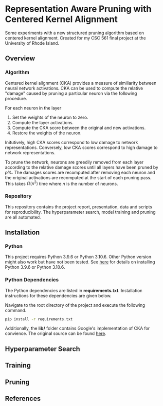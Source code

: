 # Representation Aware Pruning with Centered Kernel Alignment

Some experiments with a new structured pruning algorithm based on centered kernel alignment. Created for my CSC 561 final project at the University of Rhode Island.

## Overview

### Algorithm

Centered kernel alignment (CKA) provides a measure of similiarity between neural network activations. CKA can be used to compute the relative "damage" caused by pruning a particular neuron via the following procedure.

For each neuron in the layer
1. Set the weights of the neuron to zero.
2. Compute the layer activations.
3. Compute the CKA score between the original and new activations.
4. Restore the weights of the neuron.

Initutively, high CKA scores correspond to low damage to network representations. Conversely, low CKA scores correspond to high damage to network representations. 

To prune the network, neurons are greedily removed from each layer according to the relative damage scores until all layers have been pruned by $p$%. The damages scores are recomputed after removing each neuron and the original activations are recomputed at the start of each pruning pass. This takes $\Omega(n^2)$ time where $n$ is the number of neurons.

### Repository

This repository contains the project report, presentation, data and scripts for reproducibility. The hyperparameter search, model training and pruning are all automated.

## Installation

### Python

This project requires Python 3.9.6 or Python 3.10.6. Other Python version might also work but have not been tested. See [here](https://www.python.org/downloads/) for details on installing Python 3.9.6 or Python 3.10.6.

### Python Dependencies

The Python dependencies are listed in **requirements.txt**. Installation instructions for these dependencies are given below.

Navigate to the root directory of the project and execute the following command.

```bash
pip install -r requirements.txt
```

Additionally, the **lib/** folder contains Google's implementation of CKA for convience. The original source can be found [here](https://github.com/google-research/google-research/tree/master/representation_similarity).

## Hyperparameter Search

## Training

## Pruning

## References
